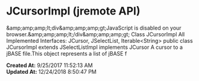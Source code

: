 # JCursorImpl (jremote API)

&amp;amp;amp;amp;lt;div&amp;amp;amp;amp;gt;JavaScript is disabled on your browser.&amp;amp;amp;amp;lt;/div&amp;amp;amp;amp;gt; Class JCursorImpl All Implemented Interfaces: JCursor, JSelectList, Iterable&lt;String&gt; public class JCursorImpl extends JSelectListImpl implements JCursor A cursor to a jBASE file.This object represents a list of jBASE f  

**Created At:** 9/25/2017 11:52:13 AM  
**Updated At:** 12/24/2018 8:50:47 PM  

